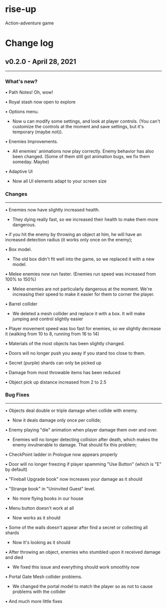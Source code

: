 # rise-up
Action-adventure game

# Change log

## v0.2.0 - April 28, 2021

___
### What's new?

• Path Notes! Oh, wow!

• Royal stash now open to explore 

• Options menu.

- Now u can modify some settings, and look at player controls. (You can't customize the controls at the moment and save settings, but it's temporary (maybe not)).  

• Enemies Improvements.

- All enemies' animations now play correctly. Enemy behavior has also been changed. (Some of them still got animation bugs, we fix them someday. Maybe) 

• Adaptive UI

- Now all UI elements adapt to your screen size 

### Changes
___

• Enemies now have slightly increased health.

- They dying really fast, so we increased their health to make them more dangerous.

• if you hit the enemy by throwing an object at him, he will have an increased detection radius (it works only once on the enemy);

• Box model.

- The old box didn't fit well into the game, so we replaced it with a new model. 

• Melee enemies now run faster. (Enemies run speed was increased from 100% to 150%)

- Melee enemies are not particularly dangerous at the moment. We're increasing their speed to make it easier for them to corner the player. 

• Barrel collider

- We deleted a mesh collider and replace it with a box. It will make jumping and control slightly easier 

• Player movement speed was too fast for enemies, so we slightly decrease it (walking from 10 to 8, running from 16 to 14)

• Materials of the most objects has been slightly changed.

• Doors will no longer push you away if you stand too close to them.

• Secret (purple) shards can only be picked up 

• Damage from most throwable items has been reduced

• Object pick up distance increased from 2 to 2.5

### Bug Fixes
___

• Objects deal double or triple damage when collide with enemy.

- Now it deals damage only once per collide;

• Enemy playing "die" animation when player damage them over and over.

- Enemies will no longer detecting collision after death, which makes the enemy invulnerable to damage. That should fix this problem;

• CheckPoint ladder in Prologue now appears properly

• Door will no longer freezing if player spamming "Use Button" (which is "E" by default)

• "Fireball Upgrade book" now increases your damage as it should  

• "Strange book" in "Uninvited Guest" level. 

- No more flying books in our house

• Menu button doesn't work at all

- Now works as it should

• Some of the walls doesn't appear after find a secret or collecting all shards

- Now It's looking as it should

• After throwing an object, enemies who stumbled upon it received damage and died

- We fixed this issue and everything should work smoothly now 

• Portal Gate Mesh collider problems.

- We changed the portal model to match the player so as not to cause problems with the collider 

• And much more little fixes
